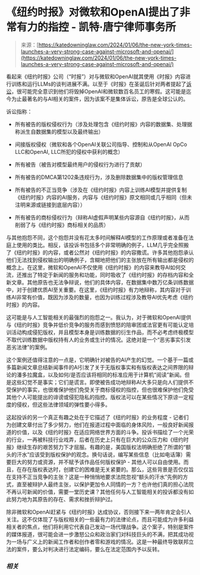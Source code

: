 <!--yml

类别：未分类

日期：2024-05-27 14:34:56

-->

# 《纽约时报》对微软和OpenAI提出了非常有力的指控 - 凯特·唐宁律师事务所

> 来源：[https://katedowninglaw.com/2024/01/06/the-new-york-times-launches-a-very-strong-case-against-microsoft-and-openai/](https://katedowninglaw.com/2024/01/06/the-new-york-times-launches-a-very-strong-case-against-microsoft-and-openai/)

看起来《纽约时报》公司（“时报”）对与微软和OpenAI就其使用《时报》内容进行训练和运行LLMs的谈判进展不满。以至于《时报》在圣诞后针对两者提起了[诉讼](https://nytco-assets.nytimes.com/2023/12/NYT_Complaint_Dec2023.pdf)，很可能完全意识到他们将毁掉OpenAI和微软数百名员工的寒假。这可能是迄今为止最著名的与AI相关的案件，因为该案不是集体诉讼，原告是全球公认的。

诉讼指称：

+   所有被告的版权侵权行为（涉及处理包含《纽约时报》内容的数据集、处理据称派生自数据集的模型以及最终输出）

+   间接版权侵权（微软和各个OpenAI关联公司指导、控制和从OpenAI OpCo LLC和OpenAI, LLC所犯的侵权中获利的概念）

+   所有被告（被告对模型最终用户的侵权行为进行了贡献）

+   所有被告的DMCA第1202条违规行为，涉及删除数据集中的版权管理信息

+   所有被告的不正当竞争（涉及在《纽约时报》内容上训练AI模型并提供复制《纽约时报》内容的AI服务，内容与《纽约时报》原文相同或几乎相同（但未注明来源或链接到底层内容））

+   所有被告的商标侵权行为（辩称AI虚假声明某些内容源自《纽约时报》，从而削弱了与《纽约时报》商标相关的品质）

与其他抱怨不同，这个抱怨并没有花太多时间解释AI模型的工作原理或者准备在法庭上使用的类比。相反，该投诉书包括多个非常明确的例子，LLM几乎完全照搬了《纽约时报》的内容，或者公然对《纽约时报》的内容撒谎。许多其他抱怨承认他们无法找到侵权输出的明确例子，含糊地把他们的主张放在所有输出都是侵权的概念上。在这里，微软和OpenAI不仅使用《纽约时报》的内容来教导AI如何交流，还推出了特定于新闻的服务和功能，同时吸收了《纽约时报》的存档内容和全新文章。其他原告也无法争辩说，他们的具体内容，在数据集中数万亿条训练数据中，对于创建优质AI至关重要。在这里，《纽约时报》有力地辩称，其内容对于训练AI非常有价值，既因为涉及的数量，也因为训练过程涉及教导AI优先考虑《纽约时报》的内容。

这可能是与人工智能相关的最强烈的抱怨之一。我认为，对于微软和OpenAI提供与《纽约时报》竞争并低价竞争的服务而感到愤怒的陪审团或法官更有可能认定培训活动构成侵犯版权，并且模型本身是训练数据的衍生作品，而不必考虑终极模型不取代训练数据中版权持有人的业务或生计的情况。这绝对是一个“恶劣事实引发恶劣法律”的案例。

这个案例还值得注意的一点是，它明确针对被告的AI产生的幻觉。一个基于一篇或多篇新闻文章总结新闻事件的AI引发了关于无版权事实和有版权表达之间界限的辩论的潘多拉魔盒，以及如何/是否应该将相同的标准应用于计算机“阅读”新闻。但是这些幻觉不是事实；它们是谎言。即使被告成功地辩称AI大多只是向人们提供不受保护的事实，也很难保护他们免受关于商标侵权的指控，但也很难保护他们免受其他个人可能提出的诽谤或侵犯隐私的指控。版权法可以在某些情况下原谅一定程度的侵权，但这些法律领域的弹性要小得多。

这起投诉的另一个真正有趣之处在于它描述了《纽约时报》的业务程度 - 记者们为创建文章付出了多少努力，他们在报道过程中面临的身体风险，一般良好新闻报道的价值，以及《纽约时报》在适应网络世界方面的斗争。投诉书描绘了一个光荣的行业，一再被科技行业戏弄，后者在历史上只有在巨大的公众压力和《纽约时报》继续生存的艰苦努力下才屈服。有趣的是，美国版权法明确拒绝了所谓的“额头的汗水”应该受到版权保护的观念。换句话说，编写某些信息（比如电话簿）需要巨大的努力或资源，并不赋予该作品任何版权保护 - 其他人可以自由使用。而且，在存在版权表达时，创建它的困难是无关紧要的。那么，这些背景是否仅仅旨在支持不正当竞争的主张？这是一种悄悄地要求法院忽视“额头的汗水”先例的方式，直至被辩护人最终主张，以保护更加令人同情的一方？也许他们真的担心法院不再认可新闻的价值，需要一堂历史课？其他任何与人工智能相关的投诉都没有如此努力地为其原告的存在、需求和挫折辩护过。

除非微软和OpenAI赶紧与《纽约时报》达成协议，否则接下来一两年肯定会引人关注。这不仅体现了与版权相关的一些最有力的法律论点，而且可能成为许多利益相关者的焦点，他们将利用它代表自己发动一场代理战争。这个案子，特别是案件的媒体报道，很可能会进一步激怒公众和政治家们对科技巨头的不满，把其成功视为一场与广义上的新闻工作者和创作者零和游戏的情况。这是一种最终导致联邦立法的案件，要么对判决进行法定编码，要么在法定范围内予以反转。

### *相关*
